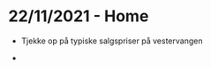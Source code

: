 # 22/11/2021 - Home
* Tjekke op på typiske salgspriser på vestervangen

*

<!-- {BearID:F9236715-2DE8-4E31-9977-16237B0913CF-90973-000006E9B154FDD0} -->
